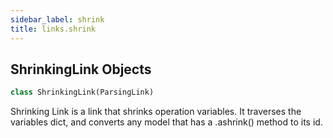 ```yaml
---
sidebar_label: shrink
title: links.shrink
---
```


## ShrinkingLink Objects

```python
class ShrinkingLink(ParsingLink)
```

Shrinking Link is a link that shrinks operation variables.
It traverses the variables dict, and converts any model that has a .ashrink() method to its id.

